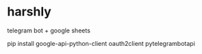 # harshly
telegram bot + google sheets

pip install google-api-python-client oauth2client pytelegrambotapi
